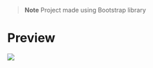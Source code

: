 > __Note__ Project made using Bootstrap library
<h1>Preview</h1>
<img src="https://github.com/furkanevin/FrontendBootcamp/blob/main/preview.gif"></img>
